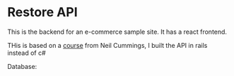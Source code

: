 # Restore API

This is the backend for an e-commerce sample site. It has a react frontend.

THis is based on a [course]() from Neil Cummings, I built the API in rails instead of c#

Database:


